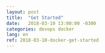 ```yaml
---
layout: post
title:  "Get Started"
date:   2018-03-10 13:00:00 -0300
categories: devops docker
lang: en
ref: 2018-03-10-docker-get-started
---
```

